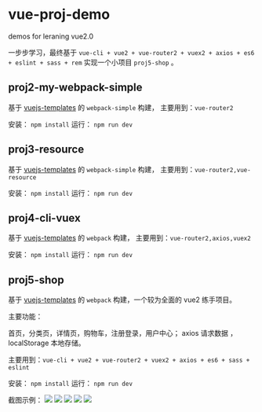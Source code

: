 # vue-proj-demo
demos for leraning vue2.0

一步步学习，最终基于 `vue-cli + vue2 + vue-router2 + vuex2 + axios + es6 + eslint + sass + rem` 实现一个小项目 `proj5-shop` 。

## proj2-my-webpack-simple
基于 [vuejs-templates](https://github.com/vuejs-templates) 的 `webpack-simple` 构建，
主要用到：`vue-router2`

安装： `npm install`
运行： `npm run dev`

## proj3-resource
基于 [vuejs-templates](https://github.com/vuejs-templates) 的 `webpack-simple` 构建，
主要用到：`vue-router2,vue-resource`

安装： `npm install`
运行： `npm run dev`

## proj4-cli-vuex
基于 [vuejs-templates](https://github.com/vuejs-templates) 的 `webpack` 构建，
主要用到：`vue-router2,axios,vuex2`

安装： `npm install`
运行： `npm run dev`

## proj5-shop 
基于 [vuejs-templates](https://github.com/vuejs-templates) 的 `webpack` 构建，一个较为全面的 vue2 练手项目。

主要功能：

首页，分类页，详情页，购物车，注册登录，用户中心；
axios 请求数据 ，localStorage 本地存储。

主要用到：`vue-cli + vue2 + vue-router2 + vuex2 + axios + es6 + sass + eslint`

安装： `npm install`
运行： `npm run dev`

截图示例：
![](http://ohe5avf3y.bkt.clouddn.com/pro/vue/vue-shop/vue-shop-show1.jpg) ![](http://ohe5avf3y.bkt.clouddn.com/pro/vue/vue-shop/vue-shop-show2.jpg) ![](http://ohe5avf3y.bkt.clouddn.com/pro/vue/vue-shop/vue-shop-show3.jpg) ![](http://ohe5avf3y.bkt.clouddn.com/pro/vue/vue-shop/vue-shop-show4.jpg) ![](http://ohe5avf3y.bkt.clouddn.com/pro/vue/vue-shop/vue-shop-show5.jpg)

